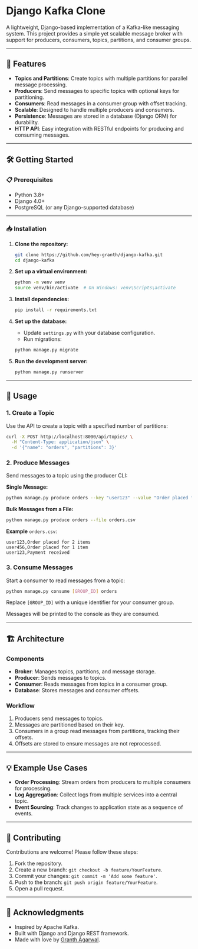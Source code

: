 # Django Kafka Clone

A lightweight, Django-based implementation of a Kafka-like messaging system. This project provides a simple yet scalable message broker with support for producers, consumers, topics, partitions, and consumer groups.

---

## 🚀 Features
- **Topics and Partitions**: Create topics with multiple partitions for parallel message processing.
- **Producers**: Send messages to specific topics with optional keys for partitioning.
- **Consumers**: Read messages in a consumer group with offset tracking.
- **Scalable**: Designed to handle multiple producers and consumers.
- **Persistence**: Messages are stored in a database (Django ORM) for durability.
- **HTTP API**: Easy integration with RESTful endpoints for producing and consuming messages.

---

## 🛠️ Getting Started

### 📋 Prerequisites
- Python 3.8+
- Django 4.0+
- PostgreSQL (or any Django-supported database)

---

### 📥 Installation

1. **Clone the repository:**
    ```bash
    git clone https://github.com/hey-granth/django-kafka.git
    cd django-kafka
    ```

2. **Set up a virtual environment:**
    ```bash
    python -m venv venv
    source venv/bin/activate  # On Windows: venv\Scripts\activate
    ```

3. **Install dependencies:**
    ```bash
    pip install -r requirements.txt
    ```

4. **Set up the database:**
    - Update `settings.py` with your database configuration.
    - Run migrations:
    ```bash
    python manage.py migrate
    ```

5. **Run the development server:**
    ```bash
    python manage.py runserver
    ```

---

## 🚀 Usage

### 1. **Create a Topic**
Use the API to create a topic with a specified number of partitions:

```bash
curl -X POST http://localhost:8000/api/topics/ \
  -H "Content-Type: application/json" \
  -d '{"name": "orders", "partitions": 3}'
```
### 2. **Produce Messages**
Send messages to a topic using the producer CLI:

**Single Message:**
    
```bash
python manage.py produce orders --key "user123" --value "Order placed for 2 items"
```
**Bulk Messages from a File:**
```bash
python manage.py produce orders --file orders.csv
```
**Example** `orders.csv`:
```csv
user123,Order placed for 2 items
user456,Order placed for 1 item
user123,Payment received
```
### 3. **Consume Messages**
Start a consumer to read messages from a topic:
```bash
python manage.py consume [GROUP_ID] orders
```
Replace `[GROUP_ID]` with a unique identifier for your consumer group.

Messages will be printed to the console as they are consumed.

---

## 🏗️ Architecture
### Components
- **Broker**: Manages topics, partitions, and message storage.
- **Producer**: Sends messages to topics.
- **Consumer**: Reads messages from topics in a consumer group.
- **Database**: Stores messages and consumer offsets.
### Workflow
1. Producers send messages to topics.
2. Messages are partitioned based on their key.
3. Consumers in a group read messages from partitions, tracking their offsets.
4. Offsets are stored to ensure messages are not reprocessed.
---
## 💡 Example Use Cases
- **Order Processing**: Stream orders from producers to multiple consumers for processing.
- **Log Aggregation**: Collect logs from multiple services into a central topic.
- **Event Sourcing**: Track changes to application state as a sequence of events.
---
## 🤝 Contributing
Contributions are welcome! Please follow these steps:

1. Fork the repository.
2. Create a new branch: `git checkout -b feature/YourFeature`.
3. Commit your changes: `git commit -m 'Add some feature'`.
4. Push to the branch: `git push origin feature/YourFeature`.
5. Open a pull request.
---
## 🙏 Acknowledgments
- Inspired by Apache Kafka.
- Built with Django and Django REST framework.
- Made with love by [Granth Agarwal](https://github.com/hey-granth).